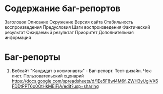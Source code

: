# Содержание баг-репортов
  Заголовок
  Описание
  Окружение
  Версия сайта
  Стабильность воспроизведения
  Предусловия
  Шаги воспроизведения
  Фактический результат
  Ожидаемый результат
  Приоритет
  Дополнительная информация
  
# Баг-репорты
1. Вебсайт "Кандидат в космонавты" - Баг-репорт. Тест-дизайн. Чек-лист. Пользовательский сценарий
https://docs.google.com/spreadsheets/d/1Ee5F8wl4M6f_ZWH3yUgIVX6FDDtPPT6o0OtHkMEiFjA/edit?usp=sharing

